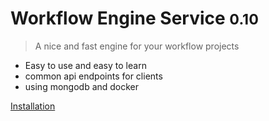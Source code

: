 <!-- _coverpage.md -->

<!-- ![logo](_media/icon.svg) -->

# Workflow Engine Service <small>0.10</small>

> A nice and fast engine for your workflow projects

- Easy to use and easy to learn
- common api endpoints for clients
- using mongodb and docker

[Installation](/installation.md)